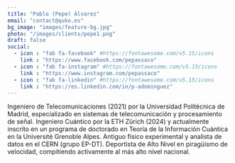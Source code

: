 ```yaml
---
title: "Pablo (Pepe) Álvarez"
email: "contact@quko.es"
bg_image: "images/feature-bg.jpg"
photo: "/images/clients/pepe1.png"
draft: false
social:
  - icon : "fab fa-facebook" #https://fontawesome.com/v5.15/icons
    link : "https://www.facebook.com/pepassaco"
  - icon : "fab fa-instagram" #https://fontawesome.com/v5.15/icons
    link : "https://www.instagram.com/pepassaco"
  - icon : "fab fa-linkedin" #https://fontawesome.com/v5.15/icons
    link : "https://es.linkedin.com/in/p-adominguez"
---
```


Ingeniero de Telecomunicaciones (2021) por la Universidad Politécnica de Madrid, especializado en sistemas de telecomunicación y procesamiento de señal. Ingeniero Cuántico por la ETH Zürich (2024) y actualmente inscrito en un programa de doctorado en Teoría de la Información Cuántica en la Université Grenoble Alpes. Antiguo físico experimental y analista de datos en el CERN (grupo EP-DT). Deportista de Alto Nivel en piragüismo de velocidad, compitiendo activamente al más alto nivel nacional.
